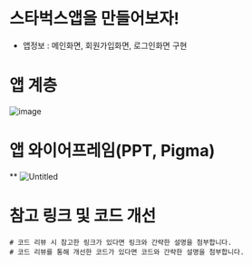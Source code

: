 # 스타벅스앱을 만들어보자!
- 앱정보 : 메인화면, 회원가입화면, 로그인화면 구현

# 앱 계층
![image](https://github.com/idrasol/Aiffel_Quest/assets/169630890/179f7fe4-f5cc-4ab1-b640-af50c2157865)

# 앱 와이어프레임(PPT, Pigma)
** ![Untitled](https://prod-files-secure.s3.us-west-2.amazonaws.com/c09f8228-29c7-4dcb-8ca3-1de7d3988fab/88888e4d-ee75-4b6a-933d-0302b333669d/Untitled.png)

# 참고 링크 및 코드 개선
```
# 코드 리뷰 시 참고한 링크가 있다면 링크와 간략한 설명을 첨부합니다.
# 코드 리뷰를 통해 개선한 코드가 있다면 코드와 간략한 설명을 첨부합니다.
```
